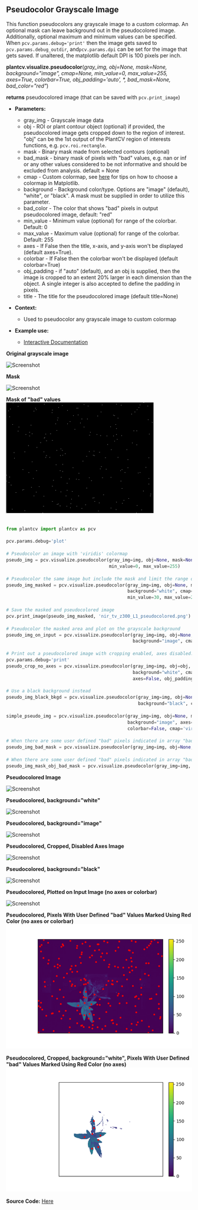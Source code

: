 ## Pseudocolor Grayscale Image

This function pseudocolors any grayscale image to a custom colormap. An optional mask can leave background out in the
pseudocolored image. Additionally, optional maximum and minimum values can be specified. When `pcv.params.debug='print'`
then the image gets saved to `pcv.params.debug_outdir`, and`pcv.params.dpi` can be set for the image that gets saved. If
unaltered, the  matplotlib default DPI is 100 pixels per inch.

**plantcv.visualize.pseudocolor**(*gray_img, obj=None, mask=None, background="image", cmap=None, min_value=0, max_value=255, axes=True, colorbar=True, obj_padding='auto', \*, bad_mask=None, bad_color="red"*)

**returns** pseudocolored image (that can be saved with `pcv.print_image`)

- **Parameters:**
    - gray_img       - Grayscale image data
    - obj            - ROI or plant contour object (optional) if provided, the pseudocolored image gets cropped down to the region of interest. "obj" can be the 1st output of the PlantCV region of interests functions, e.g. `pcv.roi.rectangle`.
    - mask           - Binary mask made from selected contours (optional) 
    - bad_mask       - binary mask of pixels with "bad" values, e.g. nan or inf or any other values considered to be not informative and should be excluded from analysis. default = None
    - cmap           - Custom colormap, see [here](https://matplotlib.org/tutorials/colors/colormaps.html) for tips on how to choose a colormap in Matplotlib.
    - background     - Background color/type. Options are "image" (default), "white", or "black". A mask must be supplied in order to utilize this parameter.  
    - bad_color      - The color that shows "bad" pixels in output pseudocolored image, default: "red"
    - min_value      - Minimum value (optional) for range of the colorbar. Default: 0
    - max_value      - Maximum value (optional) for range of the colorbar. Default: 255
    - axes           - If False then the title, x-axis, and y-axis won't be displayed (default axes=True).
    - colorbar       - If False then the colorbar won't be displayed (default colorbar=True)
    - obj_padding    - if "auto" (default), and an obj is supplied, then the image is cropped to an extent 20% larger in each dimension than the object. A single integer is also accepted to define the padding in pixels.
    - title          - The title for the pseudocolored image (default title=None) 


- **Context:**
    - Used to pseudocolor any grayscale image to custom colormap
- **Example use:**
    - [Interactive Documentation](https://mybinder.org/v2/gh/danforthcenter/plantcv-binder.git/master?filepath=notebooks%2FpsII_tutorial.ipynb)

**Original grayscale image**

![Screenshot](img/documentation_images/pseudocolor/original_grayscale.jpg)

**Mask**

![Screenshot](img/documentation_images/pseudocolor/mask.jpg)

**Mask of "bad" values**
![Screenshot](img/documentation_images/pseudocolor/bad_mask.png)


```python

from plantcv import plantcv as pcv

pcv.params.debug='plot'

# Pseudocolor an image with 'viridis' colormap
pseudo_img = pcv.visualize.pseudocolor(gray_img=img, obj=None, mask=None, cmap='viridis',
                                       min_value=0, max_value=255)

# Pseudocolor the same image but include the mask and limit the range of values
pseudo_img_masked = pcv.visualize.pseudocolor(gray_img=img, obj=None, mask=mask,
                                              background="white", cmap='viridis',
                                              min_value=30, max_value=200)

# Save the masked and pseudocolored image
pcv.print_image(pseudo_img_masked, 'nir_tv_z300_L1_pseudocolored.png')

# Pseudocolor the masked area and plot on the grayscale background
pseudo_img_on_input = pcv.visualize.pseudocolor(gray_img=img, obj=None, mask=mask,
                                                background="image", cmap="viridis")

# Print out a pseudocolored image with cropping enabled, axes disabled.
pcv.params.debug='print'
pseudo_crop_no_axes = pcv.visualize.pseudocolor(gray_img=img, obj=obj, mask=mask,
                                                background="white", cmap='viridis',
                                                axes=False, obj_padding = 'auto')

# Use a black background instead
pseudo_img_black_bkgd = pcv.visualize.pseudocolor(gray_img=img, obj=None, mask=mask,
                                                  background="black", cmap='viridis')

simple_pseudo_img = pcv.visualize.pseudocolor(gray_img=img, obj=None, mask=mask,
                                              background="image", axes=False,
                                              colorbar=False, cmap='viridis')

# When there are some user defined "bad" pixels indicated in array "bad_mask", and the red color is used to visualize them in the visualization.
pseudo_img_bad_mask = pcv.visualize.pseudocolor(gray_img=img, obj=None, mask=None, bad_mask=bad_mask, bad_color="red", axes=False, colorbar=False)

# When there are some user defined "bad" pixels indicated in array "bad_mask", and the red color is used to visualize them in the visualization.
pseudo_img_mask_obj_bad_mask = pcv.visualize.pseudocolor(gray_img=img, obj=obg, mask=mask, background="white", bad_mask=bad_mask, bad_color="red", axes=False, colorbar=True)
```

**Pseudocolored Image**

![Screenshot](img/documentation_images/pseudocolor/pseudo_nomask.jpg)

**Pseudocolored, background="white"**

![Screenshot](img/documentation_images/pseudocolor/pseudo_img.jpg)

**Pseudocolored, background="image"**

![Screenshot](img/documentation_images/pseudocolor/pseudo_onimage.jpg)

**Pseudocolored, Cropped, Disabled Axes Image**

![Screenshot](img/documentation_images/pseudocolor/pseudo_cropped.jpg)

**Pseudocolored, background="black"**

![Screenshot](img/documentation_images/pseudocolor/pseudo_black_bkgd.jpg)

**Pseudocolored, Plotted on Input Image (no axes or colorbar)**

![Screenshot](img/documentation_images/pseudocolor/pseudo_onimage_simple.jpg)

**Pseudocolored, Pixels With User Defined "bad" Values Marked Using Red Color (no axes or colorbar)**
![Screenshot](img/documentation_images/pseudocolor/pseudocolored_mask_bad.png)

**Pseudocolored, Cropped, background="white", Pixels With User Defined "bad" Values Marked Using Red Color (no axes)**
![Screenshot](img/documentation_images/pseudocolor/pseudocolored_mask_bad_obj.png)

**Source Code:** [Here](https://github.com/danforthcenter/plantcv/blob/master/plantcv/plantcv/visualize/pseudocolor.py)
